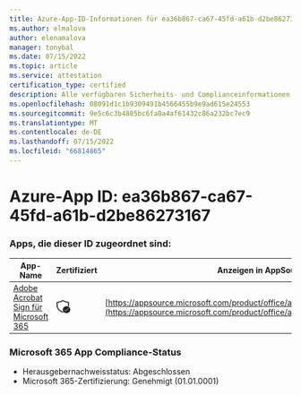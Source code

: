 ```yaml
---
title: Azure-App-ID-Informationen für ea36b867-ca67-45fd-a61b-d2be86273167
ms.author: elmalova
author: elenamalova
manager: tonybal
ms.date: 07/15/2022
ms.topic: article
ms.service: attestation
certification_type: certified
description: Alle verfügbaren Sicherheits- und Complianceinformationen für ea36b867-ca67-45fd-a61b-d2be86273167.
ms.openlocfilehash: 08091d1c1b9309491b4566455b9e9ad615e24553
ms.sourcegitcommit: 9e5c6c3b4885bc6fa0a4af61432c86a232bc7ec9
ms.translationtype: MT
ms.contentlocale: de-DE
ms.lasthandoff: 07/15/2022
ms.locfileid: "66814865"
---
```

# <a name="azure-app-id-ea36b867-ca67-45fd-a61b-d2be86273167"></a>Azure-App ID: ea36b867-ca67-45fd-a61b-d2be86273167


### <a name="apps-associated-with-this-id"></a>Apps, die dieser ID zugeordnet sind:
| **App-Name** | **Zertifiziert** | **Anzeigen in AppSource** |
|--------------|---------------|-----------------------|
| [Adobe Acrobat Sign für Microsoft 365](../forward/adobe.adobe_sign_msft_saas_offer.md) | <img alt="Certified application badge" src="../media/certified-badge.png" height="25" width="25" /> | [https://appsource.microsoft.com/product/office/adobe.adobe_sign_msft_saas_offer](https://appsource.microsoft.com/product/office/adobe.adobe_sign_msft_saas_offer) |

### <a name="microsoft-365-app-compliance-status"></a>Microsoft 365 App Compliance-Status
- Herausgebernachweisstatus: Abgeschlossen
- Microsoft 365-Zertifizierung: Genehmigt (01.01.0001)
